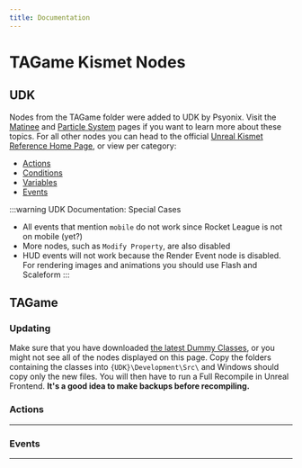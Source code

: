 ```yaml
---
title: Documentation
---
```

# TAGame Kismet Nodes

## UDK

Nodes from the TAGame folder were added to UDK by Psyonix. Visit the [Matinee](../udk/20_matinee.md) and [Particle System](../udk/11_details.md#particle-systems) pages if you want to learn more about these topics. For all other nodes you can head to the official [Unreal Kismet Reference Home Page](https://docs.unrealengine.com/udk/Three/KismetReference.html#Unreal%20Kismet%20Reference), or view per category:

- [Actions](https://docs.unrealengine.com/udk/Three/KismetReference.html#Actions)
- [Conditions](https://docs.unrealengine.com/udk/Three/KismetReference.html#Conditions)
- [Variables](https://docs.unrealengine.com/udk/Three/KismetReference.html#Variables)
- [Events](https://docs.unrealengine.com/udk/Three/KismetReference.html#Events)

:::warning UDK Documentation: Special Cases

- All events that mention `mobile` do not work since Rocket League is not on mobile (yet?)
- More nodes, such as `Modify Property`, are also disabled
- HUD events will not work because the Render Event node is disabled. For rendering images and animations you should use Flash and Scaleform
:::

## TAGame

### Updating

Make sure that you have downloaded [the latest Dummy Classes](https://github.com/RocketLeagueMapmaking/RL-Dummy-Classes), or you might not see all of the nodes displayed on this page. Copy the folders containing the classes into `{UDK}\Development\Src\` and Windows should copy only the new files. You will then have to run a Full Recompile in Unreal Frontend. **It's a good idea to make backups before recompiling.**

### Actions

---

<KismetNode
    Title="Add Game Ball" Status="Not documented" Image="add_game_ball"
    Folder="TAGame" Type="Actions"
    Description="Add a ball to the game"  
    :InputLinks="['test','test2']"
    :OutputLinks="['test','test2']"
    :VariableLinks="['test','test2']"
    :Notes="['test','test2']"
/>

<KismetNode
    Title="Apply Car Products" Status="Not documented"
    Folder="TAGame_decrypted" Type="Actions"
/>

### Events

---

